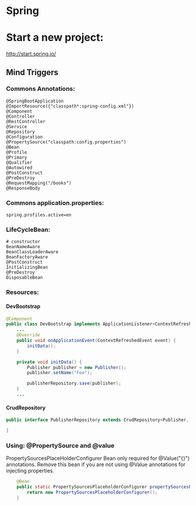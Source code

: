 # Spring

# Start a new project:

http://start.spring.io/

## Mind Triggers

### Commons Annotations:

```
@SpringBootApplication
@ImportResource({"classpath*:spring-config.xml"})
@Component
@Controller
@RestController
@Service
@Repository
@Configuration
@PropertySource("classpath:config.properties")
@Bean
@Profile
@Primary
@Qualifier
@Autowired
@PostConstruct
@PreDestroy
@RequestMapping("/books")
@ResponseBody
```

### Commons application.properties:

```properties
spring.profiles.active=en
```

### LifeCycleBean:

```
# constructor
BeanNameAware
BeanClassLoaderAware
BeanFactoryAware
@PostConstruct
InitializingBean
@PreDestroy
DisposableBean
```

### Resources:

#### DevBootstrap

```java
@Component
public class DevBootstrap implements ApplicationListener<ContextRefreshedEvent> {
    ...
	@Override
	public void onApplicationEvent(ContextRefreshedEvent event) {
		initData();
	}

	private void initData() {
		Publisher publisher = new Publisher();
		publisher.setName("Foo");

		publisherRepository.save(publisher);
	}
    ...
```

#### CrudRepository

```java
public interface PublisherRepository extends CrudRepository<Publisher, Long>{

}
```

### Using: @PropertySource and @value

PropertySourcesPlaceHolderConfigurer Bean only required for @Value("{}") annotations.
Remove this bean if you are not using @Value annotations for injecting properties.

```java
    @Bean
    public static PropertySourcesPlaceholderConfigurer propertySourcesPlaceholderConfigurer() {
        return new PropertySourcesPlaceholderConfigurer();
    }
```
